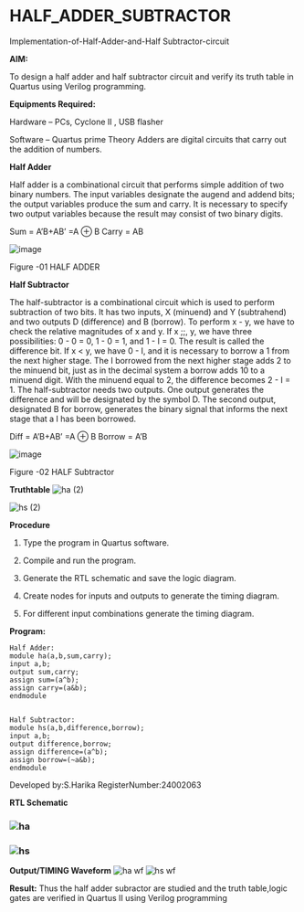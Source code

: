 # HALF_ADDER_SUBTRACTOR

Implementation-of-Half-Adder-and-Half Subtractor-circuit

**AIM:**

To design a half adder and half subtractor circuit and verify its truth table in Quartus using Verilog programming.

**Equipments Required:**

Hardware – PCs, Cyclone II , USB flasher 

Software – Quartus prime Theory Adders are digital circuits that carry out the addition of numbers.

**Half Adder**

Half adder is a combinational circuit that performs simple addition of two binary numbers. The input variables designate the augend and addend bits; the output variables produce the sum and carry. It is necessary to specify two output variables because the result may consist of two binary digits.

Sum = A’B+AB’ =A ⊕ B Carry = AB

![image](https://github.com/naavaneetha/HALF_ADDER_SUBTRACTOR/assets/154305477/bd4a0b2c-cdbc-4184-ab08-81578f121e1f)

Figure -01 HALF ADDER

**Half Subtractor**

The half-subtractor is a combinational circuit which is used to perform subtraction of two bits. It has two inputs, X (minuend) and Y (subtrahend) and two outputs D (difference) and B (borrow). To perform x - y, we have to check the relative magnitudes of x and y. If x ;;, y, we have three possibilities: 0 - 0 = 0, 1 - 0 = 1, and 1 - I = 0. The result is called the difference bit. If x < y, we have 0 - I, and it is necessary to borrow a 1 from the next higher stage. The I borrowed from the next higher stage adds 2 to the minuend bit, just as in the decimal system a borrow adds 10 to a minuend digit. With the minuend equal to 2, the difference becomes 2 - I = 1. The half-subtractor needs two outputs. One output generates the difference and will be designated by the symbol D. The second output, designated B for borrow, generates the binary signal that informs the next stage that a I has been borrowed. 

Diff = A’B+AB’ =A ⊕ B
Borrow = A’B

 ![image](https://github.com/naavaneetha/HALF_ADDER_SUBTRACTOR/assets/154305477/d76b099c-513f-4e7c-843a-e2fd028a531a)


Figure -02 HALF Subtractor

**Truthtable**
![ha (2)](https://github.com/user-attachments/assets/ce66e2ae-0584-4f49-b5aa-66cefe94ae84)

![hs (2)](https://github.com/user-attachments/assets/fcbdffa5-d213-4bdf-8d37-2449d4e78319)

**Procedure**

1.	Type the program in Quartus software.

2.	Compile and run the program.

3.	Generate the RTL schematic and save the logic diagram.

4.	Create nodes for inputs and outputs to generate the timing diagram.

5.	For different input combinations generate the timing diagram.


**Program:**
```
Half Adder:
module ha(a,b,sum,carry);
input a,b;
output sum,carry;
assign sum=(a^b);
assign carry=(a&b);
endmodule 


Half Subtractor:
module hs(a,b,difference,borrow);
input a,b;
output difference,borrow;
assign difference=(a^b);
assign borrow=(~a&b);
endmodule
```
Developed by:S.Harika
RegisterNumber:24002063

**RTL Schematic**
### ![ha](https://github.com/user-attachments/assets/b01685da-8324-47cd-a096-17cd212e015b)
### ![hs](https://github.com/user-attachments/assets/44cf1da1-16ab-4a7d-9b67-7218f3d3eb94)

**Output/TIMING Waveform**
![ha wf](https://github.com/user-attachments/assets/cd17a51b-e94d-4e4f-b7c1-8af01c06714d)
![hs wf](https://github.com/user-attachments/assets/092914ac-b065-4ca9-9717-99afdbd03f9b)

**Result:**
Thus the half adder subractor are studied and the truth table,logic gates are verified in Quartus II using Verilog programming
